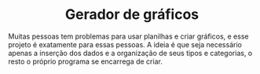 <h1 align="center">Gerador de gráficos</h1>

Muitas pessoas tem problemas para usar planilhas e criar gráficos, e esse projeto é exatamente para essas pessoas. A ideia é que seja necessário apenas a inserção dos dados e a organização de seus tipos e categorias, o resto o próprio programa se encarrega de criar.
